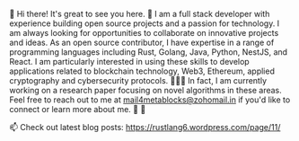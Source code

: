 👋  Hi there! It's great to see you here. 👋  I am a full stack developer with experience building open source projects and a passion for technology. I am always looking for opportunities to collaborate on innovative projects and ideas. As an open source contributor, I have expertise in a range of programming languages including Rust, Golang, Java, Python, NestJS, and React. I am particularly interested in using these skills to develop applications related to blockchain technology, Web3, Ethereum,  applied cryptography and cybersecurity protocols. 🌱🌱🌱 In fact, I am currently working on a research paper focusing on novel algorithms in these areas. Feel free to reach out to me at mail4metablocks@zohomail.in if you'd like to connect or learn more about me. 👀 👀 
 
📫 Check out latest blog posts: https://rustlang6.wordpress.com/page/11/

                                     

<!---
mail4metablocks/mail4metablocks is a ✨ special ✨ repository because its `README.md` (this file) appears on your GitHub profile.
You can click the Preview link to take a look at your changes.
--->

